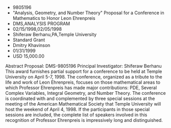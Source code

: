 
* 9805196
* "Analysis, Geometry, and Number Theory" Proposal for a Conference in Mathematics to Honor Leon Ehrenpreis
* DMS,ANALYSIS PROGRAM
* 02/15/1998,02/05/1998
* Shiferaw Berhanu,PA,Temple University
* Standard Grant
* Dmitry Khavinson
* 01/31/1999
* USD 15,000.00

Abstract Proposal: DMS-9805196 Principal Investigator: Shiferaw Berhanu This
award furnishes partial support for a conference to be held at Temple University
on April 5-7, 1998. The conference, organized as a tribute to the life and work
of Leon Ehrenpreis, focuses on those mathematical areas to which Professor
Ehrenpreis has made major contributions: PDE, Several Complex Variables,
Integral Geometry, and Number Theory. The conference is coordinated with and
complemented by three special sessions at the meeting of the American
Mathematical Society that Temple University will host the weekend of April 4,
1998. If the participants in those special sessions are included, the complete
list of speakers involved in this recognition of Professor Ehrenpreis is
impressively long and distinguished.
